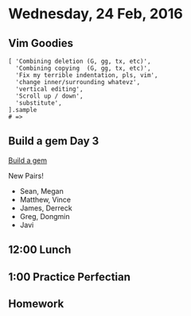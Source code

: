Wednesday, 24 Feb, 2016
=======================

Vim Goodies
-----------

```
[ 'Combining deletion (G, gg, tx, etc)',
  'Combining copying  (G, gg, tx, etc)',
  'Fix my terrible indentation, pls, vim',
  'change inner/surrounding whatevz',
  'vertical editing',
  'Scroll up / down',
  'substitute',
].sample
# =>
```

Build a gem Day 3
-----------------

[Build a gem](https://github.com/turingschool/lesson_plans/blob/master/electives/building-a-gem/Day2.md)

New Pairs!

* Sean, Megan
* Matthew, Vince
* James, Derreck
* Greg, Dongmin
* Javi


12:00 Lunch
-----------

1:00 Practice Perfectian
------------------------


Homework
--------

